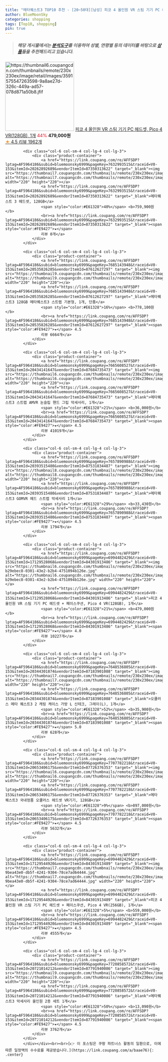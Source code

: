 ```yaml
---
title: "메타퀘스트3 TOP10 추천 - [20~50대][남성] 피코 4 올인원 VR 스팀 기기 PC 헤드셋, Pico 4 VR(128GB), 1개"
author: BlueMoonSky
categories: shopping
tags: [Top10, shopping]
pin: true
---
```


> ##### 해당 게시물에서는 [**분석도구**](https://itemscout.io/)를 이용하여 **성별**, **연령별** 등의 데이터를 바탕으로 [**상품**](https://link.coupang.com/a/baae76)들을 추천해드리고 있습니다.
<div class="container"><div class="row">
            <div class="col-6 col-sm-4 col-lg-4 col-lg-3">
                <div class="product-container">
                    <a href="https://link.coupang.com/re/AFFSDP?lptag=AF5964186&subid=bluemoonsky6999&pageKey=6784682371&traceid=V0-153&itemId=15967240523&vendorItemId=83173427264" target="_blank"><img src="https://thumbnail6.coupangcdn.com/thumbnails/remote/230x230ex/image/retail/images/3591575547263598-9a8ae27d-326c-449a-ad57-078d871a50b8.jfif" alt="https://thumbnail6.coupangcdn.com/thumbnails/remote/230x230ex/image/retail/images/3591575547263598-9a8ae27d-326c-449a-ad57-078d871a50b8.jfif" width="220" height="220"></a>
                    <a href="https://link.coupang.com/re/AFFSDP?lptag=AF5964186&subid=bluemoonsky6999&pageKey=6784682371&traceid=V0-153&itemId=15967240523&vendorItemId=83173427264" target="_blank">피코 4 올인원 VR 스팀 기기 PC 헤드셋, Pico 4 VR(128GB), 1개</a>
                    <span style="color:#E61328">44%</span> <b>479,000원</b>
                    <br><a href="https://link.coupang.com/re/AFFSDP?lptag=AF5964186&subid=bluemoonsky6999&pageKey=6784682371&traceid=V0-153&itemId=15967240523&vendorItemId=83173427264" target="_blank"><span style="color:#FE9427">★</span> 4.5
                    리뷰 1962개</a>
                </div>
            </div>
            
            <div class="col-6 col-sm-4 col-lg-4 col-lg-3">
                <div class="product-container">
                    <a href="https://link.coupang.com/re/AFFSDP?lptag=AF5964186&subid=bluemoonsky6999&pageKey=7632993515&traceid=V0-153&itemId=20262892689&vendorItemId=87350313622" target="_blank"><img src="https://thumbnail7.coupangcdn.com/thumbnails/remote/230x230ex/image/vendor_inventory/f17d/b8191af6c290b84aaa867f673fd2651cbaeef78a13f25d7fe5c9462af112.jpg" alt="https://thumbnail7.coupangcdn.com/thumbnails/remote/230x230ex/image/vendor_inventory/f17d/b8191af6c290b84aaa867f673fd2651cbaeef78a13f25d7fe5c9462af112.jpg" width="220" height="220"></a>
                    <a href="https://link.coupang.com/re/AFFSDP?lptag=AF5964186&subid=bluemoonsky6999&pageKey=7632993515&traceid=V0-153&itemId=20262892689&vendorItemId=87350313622" target="_blank">메타퀘스트 3 헤드셋, 128GB</a>
                    <span style="color:#E61328">40%</span> <b>759,900원</b>
                    <br><a href="https://link.coupang.com/re/AFFSDP?lptag=AF5964186&subid=bluemoonsky6999&pageKey=7632993515&traceid=V0-153&itemId=20262892689&vendorItemId=87350313622" target="_blank"><span style="color:#FE9427">★</span> 
                    리뷰 0개</a>
                </div>
            </div>
            
            <div class="col-6 col-sm-4 col-lg-4 col-lg-3">
                <div class="product-container">
                    <a href="https://link.coupang.com/re/AFFSDP?lptag=AF5964186&subid=bluemoonsky6999&pageKey=7685143948&traceid=V0-153&itemId=20535826285&vendorItemId=87612627297" target="_blank"><img src="https://thumbnail9.coupangcdn.com/thumbnails/remote/230x230ex/image/vendor_inventory/6341/ee40758db2769eff138e8ef18050133d6dd313b5cff321f363a17d1fffb2.jpg" alt="https://thumbnail9.coupangcdn.com/thumbnails/remote/230x230ex/image/vendor_inventory/6341/ee40758db2769eff138e8ef18050133d6dd313b5cff321f363a17d1fffb2.jpg" width="220" height="220"></a>
                    <a href="https://link.coupang.com/re/AFFSDP?lptag=AF5964186&subid=bluemoonsky6999&pageKey=7685143948&traceid=V0-153&itemId=20535826285&vendorItemId=87612627297" target="_blank">메타퀘스트3 128GB 메타퀘스트3 스트랩 기본형, 1개, 단품</a>
                    <span style="color:#E61328">16%</span> <b>778,100원</b>
                    <br><a href="https://link.coupang.com/re/AFFSDP?lptag=AF5964186&subid=bluemoonsky6999&pageKey=7685143948&traceid=V0-153&itemId=20535826285&vendorItemId=87612627297" target="_blank"><span style="color:#FE9427">★</span> 4.5
                    리뷰 6664개</a>
                </div>
            </div>
            
            <div class="col-6 col-sm-4 col-lg-4 col-lg-3">
                <div class="product-container">
                    <a href="https://link.coupang.com/re/AFFSDP?lptag=AF5964186&subid=bluemoonsky6999&pageKey=7665608527&traceid=V0-153&itemId=20434141647&vendorItemId=87684735473" target="_blank"><img src="https://thumbnail6.coupangcdn.com/thumbnails/remote/230x230ex/image/vendor_inventory/9507/b30c0172c7b42315621fb694ec7812536b4638635a35080bf647e77819b6.jpg" alt="https://thumbnail6.coupangcdn.com/thumbnails/remote/230x230ex/image/vendor_inventory/9507/b30c0172c7b42315621fb694ec7812536b4638635a35080bf647e77819b6.jpg" width="220" height="220"></a>
                    <a href="https://link.coupang.com/re/AFFSDP?lptag=AF5964186&subid=bluemoonsky6999&pageKey=7665608527&traceid=V0-153&itemId=20434141647&vendorItemId=87684735473" target="_blank">메타퀘스트3 스트랩 AMVR 논슬립 핸드 그립 악세사리, 1개</a>
                    <span style="color:#E61328">21%</span> <b>36,000원</b>
                    <br><a href="https://link.coupang.com/re/AFFSDP?lptag=AF5964186&subid=bluemoonsky6999&pageKey=7665608527&traceid=V0-153&itemId=20434141647&vendorItemId=87684735473" target="_blank"><span style="color:#FE9427">★</span> 4.5
                    리뷰 41019개</a>
                </div>
            </div>
            
            <div class="col-6 col-sm-4 col-lg-4 col-lg-3">
                <div class="product-container">
                    <a href="https://link.coupang.com/re/AFFSDP?lptag=AF5964186&subid=bluemoonsky6999&pageKey=7657890988&traceid=V0-153&itemId=20393515480&vendorItemId=87531834487" target="_blank"><img src="https://thumbnail8.coupangcdn.com/thumbnails/remote/230x230ex/image/vendor_inventory/9ab2/b718dda29e0a3f5f03e9dd122e9882d590ecf611104aec50ef99a9b5ad4d.png" alt="https://thumbnail8.coupangcdn.com/thumbnails/remote/230x230ex/image/vendor_inventory/9ab2/b718dda29e0a3f5f03e9dd122e9882d590ecf611104aec50ef99a9b5ad4d.png" width="220" height="220"></a>
                    <a href="https://link.coupang.com/re/AFFSDP?lptag=AF5964186&subid=bluemoonsky6999&pageKey=7657890988&traceid=V0-153&itemId=20393515480&vendorItemId=87531834487" target="_blank">메타퀘스트3 GOMVR 헤드 스트랩 악세사리 1개</a>
                    <span style="color:#E61328">29%</span> <b>33,430원</b>
                    <br><a href="https://link.coupang.com/re/AFFSDP?lptag=AF5964186&subid=bluemoonsky6999&pageKey=7657890988&traceid=V0-153&itemId=20393515480&vendorItemId=87531834487" target="_blank"><span style="color:#FE9427">★</span> 4.5
                    리뷰 1794개</a>
                </div>
            </div>
            
            <div class="col-6 col-sm-4 col-lg-4 col-lg-3">
                <div class="product-container">
                    <a href="https://link.coupang.com/re/AFFSDP?lptag=AF5964186&subid=bluemoonsky6999&pageKey=6994482429&traceid=V0-153&itemId=17129528068&vendorItemId=84301913486" target="_blank"><img src="https://thumbnail6.coupangcdn.com/thumbnails/remote/230x230ex/image/retail/images/814286494421082-b29ebec8-0301-43e2-b2b4-4751094b126e.jpg" alt="https://thumbnail6.coupangcdn.com/thumbnails/remote/230x230ex/image/retail/images/814286494421082-b29ebec8-0301-43e2-b2b4-4751094b126e.jpg" width="220" height="220"></a>
                    <a href="https://link.coupang.com/re/AFFSDP?lptag=AF5964186&subid=bluemoonsky6999&pageKey=6994482429&traceid=V0-153&itemId=17129528068&vendorItemId=84301913486" target="_blank">피코 4 올인원 VR 스팀 기기 PC 헤드셋 + 페이스쿠션, Pico 4 VR(128GB), 1개</a>
                    <span style="color:#E61328">21%</span> <b>479,000원</b>
                    <br><a href="https://link.coupang.com/re/AFFSDP?lptag=AF5964186&subid=bluemoonsky6999&pageKey=6994482429&traceid=V0-153&itemId=17129528068&vendorItemId=84301913486" target="_blank"><span style="color:#FE9427">★</span> 4.0
                    리뷰 10227개</a>
                </div>
            </div>
            
            <div class="col-6 col-sm-4 col-lg-4 col-lg-3">
                <div class="product-container">
                    <a href="https://link.coupang.com/re/AFFSDP?lptag=AF5964186&subid=bluemoonsky6999&pageKey=7648536805&traceid=V0-153&itemId=20344301874&vendorItemId=87183901088" target="_blank"><img src="https://thumbnail7.coupangcdn.com/thumbnails/remote/230x230ex/image/vendor_inventory/eb40/8431d8a1697590c61cf40a9bac72c2e906f629ec3bf7b6fed2645da2323b.jpg" alt="https://thumbnail7.coupangcdn.com/thumbnails/remote/230x230ex/image/vendor_inventory/eb40/8431d8a1697590c61cf40a9bac72c2e906f629ec3bf7b6fed2645da2323b.jpg" width="220" height="220"></a>
                    <a href="https://link.coupang.com/re/AFFSDP?lptag=AF5964186&subid=bluemoonsky6999&pageKey=7648536805&traceid=V0-153&itemId=20344301874&vendorItemId=87183901088" target="_blank">오큘러스 메타 퀘스트3 2 캐링 케이스 가방 L 신테크, 그레이(L), 1개</a>
                    <span style="color:#E61328">52%</span> <b>35,900원</b>
                    <br><a href="https://link.coupang.com/re/AFFSDP?lptag=AF5964186&subid=bluemoonsky6999&pageKey=7648536805&traceid=V0-153&itemId=20344301874&vendorItemId=87183901088" target="_blank"><span style="color:#FE9427">★</span> 5.0
                    리뷰 628개</a>
                </div>
            </div>
            
            <div class="col-6 col-sm-4 col-lg-4 col-lg-3">
                <div class="product-container">
                    <a href="https://link.coupang.com/re/AFFSDP?lptag=AF5964186&subid=bluemoonsky6999&pageKey=7707782218&traceid=V0-153&itemId=20653406175&vendorItemId=87726376353" target="_blank"><img src="https://thumbnail6.coupangcdn.com/thumbnails/remote/230x230ex/image/vendor_inventory/3624/cc48e3b26e9319880338862923b9f60318aa36d272bbdc9a081564a6effb.png" alt="https://thumbnail6.coupangcdn.com/thumbnails/remote/230x230ex/image/vendor_inventory/3624/cc48e3b26e9319880338862923b9f60318aa36d272bbdc9a081564a6effb.png" width="220" height="220"></a>
                    <a href="https://link.coupang.com/re/AFFSDP?lptag=AF5964186&subid=bluemoonsky6999&pageKey=7707782218&traceid=V0-153&itemId=20653406175&vendorItemId=87726376353" target="_blank">메타 퀘스트3 국내정품 오큘러스 헤드셋 VR기기, 128GB</a>
                    <span style="color:#E61328">9%</span> <b>897,000원</b>
                    <br><a href="https://link.coupang.com/re/AFFSDP?lptag=AF5964186&subid=bluemoonsky6999&pageKey=7707782218&traceid=V0-153&itemId=20653406175&vendorItemId=87726376353" target="_blank"><span style="color:#FE9427">★</span> 4.5
                    리뷰 5632개</a>
                </div>
            </div>
            
            <div class="col-6 col-sm-4 col-lg-4 col-lg-3">
                <div class="product-container">
                    <a href="https://link.coupang.com/re/AFFSDP?lptag=AF5964186&subid=bluemoonsky6999&pageKey=6994482429&traceid=V0-153&itemId=17129544920&vendorItemId=84301913489" target="_blank"><img src="https://thumbnail7.coupangcdn.com/thumbnails/remote/230x230ex/image/retail/images/2119866194793240-9bea43e0-db5f-4241-9304-78ce7ad64444.jpg" alt="https://thumbnail7.coupangcdn.com/thumbnails/remote/230x230ex/image/retail/images/2119866194793240-9bea43e0-db5f-4241-9304-78ce7ad64444.jpg" width="220" height="220"></a>
                    <a href="https://link.coupang.com/re/AFFSDP?lptag=AF5964186&subid=bluemoonsky6999&pageKey=6994482429&traceid=V0-153&itemId=17129544920&vendorItemId=84301913489" target="_blank">피코 4 올인원 VR 스팀 기기 PC 헤드셋 + 페이스쿠션, Pico 4 VR(256GB), 1개</a>
                    <span style="color:#E61328">5%</span> <b>559,000원</b>
                    <br><a href="https://link.coupang.com/re/AFFSDP?lptag=AF5964186&subid=bluemoonsky6999&pageKey=6994482429&traceid=V0-153&itemId=17129544920&vendorItemId=84301913489" target="_blank"><span style="color:#FE9427">★</span> 4.5
                    리뷰 4555개</a>
                </div>
            </div>
            
            <div class="col-6 col-sm-4 col-lg-4 col-lg-3">
                <div class="product-container">
                    <a href="https://link.coupang.com/re/AFFSDP?lptag=AF5964186&subid=bluemoonsky6999&pageKey=7720858572&traceid=V0-153&itemId=20721014212&vendorItemId=87791940086" target="_blank"><img src="https://thumbnail9.coupangcdn.com/thumbnails/remote/230x230ex/image/vendor_inventory/92fa/a3e7c695083478b19e94f5b1105e67d9c848a42ceb2c0b073a095278efa5.png" alt="https://thumbnail9.coupangcdn.com/thumbnails/remote/230x230ex/image/vendor_inventory/92fa/a3e7c695083478b19e94f5b1105e67d9c848a42ceb2c0b073a095278efa5.png" width="220" height="220"></a>
                    <a href="https://link.coupang.com/re/AFFSDP?lptag=AF5964186&subid=bluemoonsky6999&pageKey=7720858572&traceid=V0-153&itemId=20721014212&vendorItemId=87791940086" target="_blank">메타퀘스트3 악세사리 올인원 2종 세트 1개</a>
                    <span style="color:#E61328">50%</span> <b>13,090원</b>
                    <br><a href="https://link.coupang.com/re/AFFSDP?lptag=AF5964186&subid=bluemoonsky6999&pageKey=7720858572&traceid=V0-153&itemId=20721014212&vendorItemId=87791940086" target="_blank"><span style="color:#FE9427">★</span> 4.5
                    리뷰 3762개</a>
                </div>
            </div>
            </div></div><br><br>[👉 이 포스팅은 쿠팡 파트너스 활동의 일환으로, 이에 따른 일정액의 수수료를 제공받습니다.](https://link.coupang.com/a/baae76){: .center}